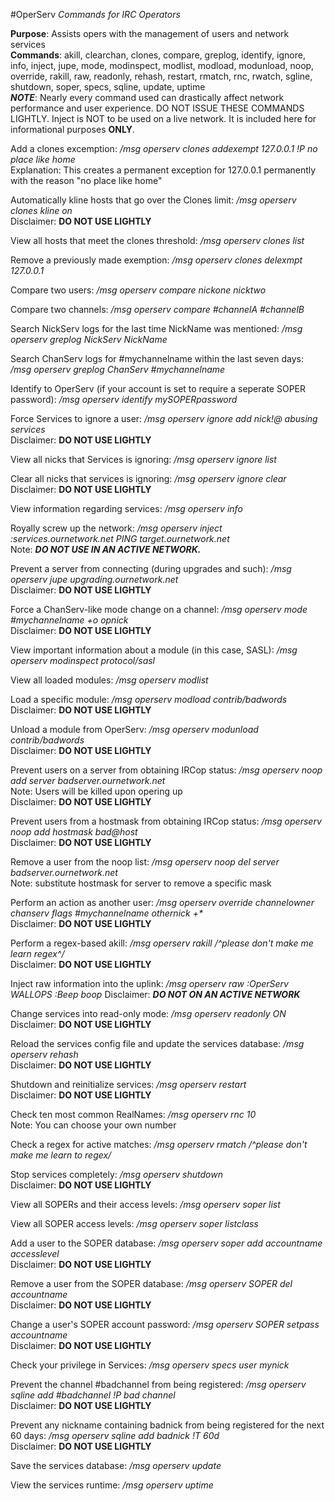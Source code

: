 #OperServ
_Commands for IRC Operators_

**Purpose**: Assists opers with the management of users and network services  
**Commands**: akill, clearchan, clones, compare, greplog, identify, ignore, info, inject, jupe, mode, modinspect, modlist, modload, modunload, noop, override, rakill, raw, readonly, rehash, restart, rmatch, rnc, rwatch, sgline, shutdown, soper, specs, sqline, update, uptime  
**_NOTE_**: Nearly every command used can drastically affect network performance and user experience. DO NOT ISSUE THESE COMMANDS LIGHTLY. Inject is NOT to be used on a live network. It is included here for informational purposes __ONLY__.  

Add a clones excemption: */msg operserv clones addexempt 127.0.0.1 !P no place like home*  
Explanation: This creates a permanent exception for 127.0.0.1 permanently with the reason "no place like home"

Automatically kline hosts that go over the Clones limit: */msg operserv clones kline on*  
Disclaimer: __DO NOT USE LIGHTLY__

View all hosts that meet the clones threshold: */msg operserv clones list*

Remove a previously made exemption: */msg operserv clones delexmpt 127.0.0.1*

Compare two users: */msg operserv compare nickone nicktwo*

Compare two channels: */msg operserv compare #channelA #channelB*

Search NickServ logs for the last time NickName was mentioned: */msg operserv greplog NickServ NickName* 

Search ChanServ logs for #mychannelname within the last seven days: */msg operserv greplog ChanServ #mychannelname*

Identify to OperServ (if your account is set to require a seperate SOPER password): */msg operserv identify mySOPERpassword*

Force Services to ignore a user: _/msg operserv ignore add nick!*@* abusing services_  
Disclaimer: __DO NOT USE LIGHTLY__

View all nicks that Services is ignoring: */msg operserv ignore list*

Clear all nicks that services is ignoring: */msg operserv ignore clear*  
Disclaimer: __DO NOT USE LIGHTLY__

View information regarding services: */msg operserv info*

Royally screw up the network: */msg operserv inject :services.ournetwork.net PING target.ournetwork.net*  
Note: **_DO NOT USE IN AN ACTIVE NETWORK._**

Prevent a server from connecting (during upgrades and such): */msg operserv jupe upgrading.ournetwork.net*  
Disclaimer: __DO NOT USE LIGHTLY__

Force a ChanServ-like mode change on a channel: */msg operserv mode #mychannelname +o opnick*  
Disclaimer: __DO NOT USE LIGHTLY__

View important information about a module (in this case, SASL): */msg operserv modinspect protocol/sasl*

View all loaded modules: */msg operserv modlist*

Load a specific module: */msg operserv modload contrib/badwords*  
Disclaimer: __DO NOT USE LIGHTLY__

Unload a module from OperServ: */msg operserv modunload contrib/badwords*  
Disclaimer: __DO NOT USE LIGHTLY__

Prevent users on a server from obtaining IRCop status: */msg operserv noop add server badserver.ournetwork.net*  
Note: Users will be killed upon opering up  
Disclaimer: __DO NOT USE LIGHTLY__

Prevent users from a hostmask from obtaining IRCop status: */msg operserv noop add hostmask bad@host*  
Disclaimer: __DO NOT USE LIGHTLY__

Remove a user from the noop list: */msg operserv noop del server badserver.ournetwork.net*  
Note: substitute hostmask for server to remove a specific mask

Perform an action as another user: _/msg operserv override channelowner chanserv flags #mychannelname othernick +*_  
Disclaimer: __DO NOT USE LIGHTLY__

Perform a regex-based akill: _/msg operserv rakill /^please don't make me learn regex^/_  
Disclaimer: __DO NOT USE LIGHTLY__

Inject raw information into the uplink: _/msg operserv raw :OperServ WALLOPS :Beep boop_
Disclaimer: **_DO NOT ON AN ACTIVE NETWORK_**

Change services into read-only mode: */msg operserv readonly ON*  
Disclaimer: __DO NOT USE LIGHTLY__

Reload the services config file and update the services database: */msg operserv rehash*  
Disclaimer: __DO NOT USE LIGHTLY__

Shutdown and reinitialize services: */msg operserv restart*  
Disclaimer: __DO NOT USE LIGHTLY__

Check ten most common RealNames: */msg operserv rnc 10*  
Note: You can choose your own number

Check a regex for active matches: */msg operserv rmatch /^please don't make me learn to regex/*

Stop services completely: */msg operserv shutdown*  
Disclaimer: __DO NOT USE LIGHTLY__

View all SOPERs and their access levels: */msg operserv soper list*

View all SOPER access levels: */msg operserv soper listclass*

Add a user to the SOPER database: */msg operserv soper add accountname accesslevel*  
Disclaimer: __DO NOT USE LIGHTLY__

Remove a user from the SOPER database: */msg operserv SOPER del accountname*  
Disclaimer: __DO NOT USE LIGHTLY__

Change a user's SOPER account password: */msg operserv SOPER setpass accountname*  
Disclaimer: __DO NOT USE LIGHTLY__

Check your privilege in Services: */msg operserv specs user mynick*

Prevent the channel #badchannel from being registered: */msg operserv sqline add #badchannel !P bad channel*  
Disclaimer: __DO NOT USE LIGHTLY__

Prevent any nickname containing badnick from being registered for the next 60 days: _/msg operserv sqline add *badnick* !T 60d_  
Disclaimer: __DO NOT USE LIGHTLY__

Save the services database: */msg operserv update*

View the services runtime: */msg operserv uptime*

